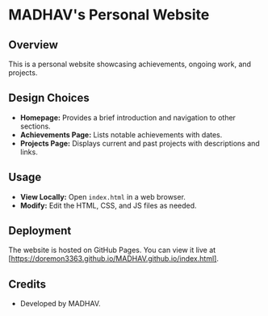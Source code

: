# MADHAV's Personal Website

## Overview

This is a personal website showcasing achievements, ongoing work, and projects.

## Design Choices

- **Homepage:** Provides a brief introduction and navigation to other sections.
- **Achievements Page:** Lists notable achievements with dates.
- **Projects Page:** Displays current and past projects with descriptions and links.

## Usage

- **View Locally:** Open `index.html` in a web browser.
- **Modify:** Edit the HTML, CSS, and JS files as needed.

## Deployment

The website is hosted on GitHub Pages. You can view it live at [https://doremon3363.github.io/MADHAV.github.io/index.html].

## Credits

- Developed by MADHAV.
